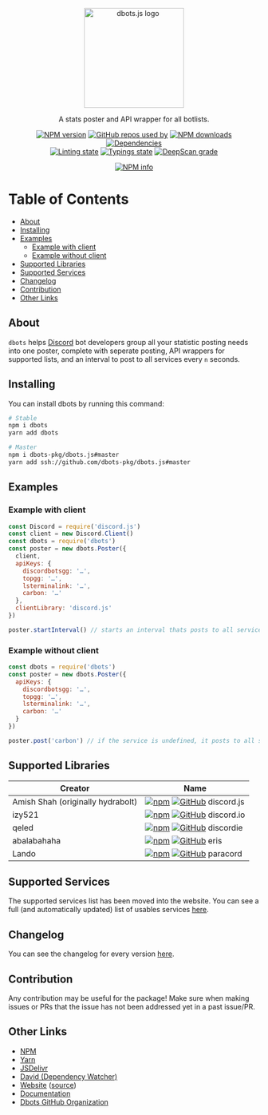<div align="center">
  <p>
    <img src="static/logo.png" alt="dbots.js logo" width="200" />
  </p>
  <p>A stats poster and API wrapper for all botlists.</p>
  <p>
    <a href="https://www.npmjs.com/package/dbots"><img src="https://img.shields.io/npm/v/dbots.svg?maxAge=3600" alt="NPM version" /></a>
    <a href="https://github.com/dbots-pkg/dbots.js/network/dependents?package_id=UGFja2FnZS0zNzA1MzQ1MA%3D%3D"><img src="https://api.snaz.in/badges/v1/github/used-by/dbots-pkg/dbots.js" alt="GitHub repos used by" /></a>
    <a href="https://www.npmjs.com/package/dbots"><img src="https://img.shields.io/npm/dt/dbots.svg?maxAge=3600" alt="NPM downloads" /></a>
    <a href="https://david-dm.org/dbots-pkg/dbots.js"><img src="https://img.shields.io/david/dbots-pkg/dbots.js.svg?maxAge=3600" alt="Dependencies" /></a>
    <br/>
    <a href="https://github.com/dbots-pkg/dbots.js/actions?query=workflow%3A%22Source+code+linting%22"><img src="https://github.com/dbots-pkg/dbots.js/workflows/Source%20code%20linting/badge.svg" alt="Linting state" /></a>
    <a href="https://github.com/dbots-pkg/dbots.js/actions?query=workflow%3A%22TS+definitions%22"><img src="https://github.com/dbots-pkg/dbots.js/workflows/TS%20definitions/badge.svg" alt="Typings state" /></a>
     <a href="https://deepscan.io/dashboard#view=project&tid=11596&pid=14801&bid=284012"><img src="https://deepscan.io/api/teams/11596/projects/14801/branches/284012/badge/grade.svg" alt="DeepScan grade"></a>
  </p>
  <p>
    <a href="https://nodei.co/npm/dbots/"><img src="https://nodei.co/npm/dbots.png" alt="NPM info" /></a>
  </p>
</div>

<!-- omit in toc -->

# Table of Contents

- [About](#about)
- [Installing](#installing)
- [Examples](#examples)
  - [Example with client](#example-with-client)
  - [Example without client](#example-without-client)
- [Supported Libraries](#supported-libraries)
- [Supported Services](#supported-services)
- [Changelog](#changelog)
- [Contribution](#contribution)
- [Other Links](#other-links)

## About

`dbots` helps [Discord](https://discordapp.com) bot developers group all your statistic posting needs into one poster, complete with seperate posting, API wrappers for supported lists, and an interval to post to all services every `n` seconds.

## Installing

You can install dbots by running this command:

```sh
# Stable
npm i dbots
yarn add dbots

# Master
npm i dbots-pkg/dbots.js#master
yarn add ssh://github.com/dbots-pkg/dbots.js#master
```

## Examples

### Example with client

```js
const Discord = require('discord.js')
const client = new Discord.Client()
const dbots = require('dbots')
const poster = new dbots.Poster({
  client,
  apiKeys: {
    discordbotsgg: '…',
    topgg: '…',
    lsterminalink: '…',
    carbon: '…'
  },
  clientLibrary: 'discord.js'
})

poster.startInterval() // starts an interval thats posts to all services every 30 minutes
```

### Example without client

```js
const dbots = require('dbots')
const poster = new dbots.Poster({
  apiKeys: {
    discordbotsgg: '…',
    topgg: '…',
    lsterminalink: '…',
    carbon: '…'
  }
})

poster.post('carbon') // if the service is undefined, it posts to all services provided with a key
```

## Supported Libraries

| Creator                           | Name                                                                                                                                   |
| --------------------------------- | -------------------------------------------------------------------------------------------------------------------------------------- |
| Amish Shah (originally hydrabolt) | [![npm](static/npm.png)](https://npm.im/discord.js) [![GitHub](static/github.png)](https://github.com/discordjs/discord.js) discord.js |
| izy521                            | [![npm](static/npm.png)](https://npm.im/discord.io) [![GitHub](static/github.png)](https://github.com/izy521/discord.io) discord.io    |
| qeled                             | [![npm](static/npm.png)](https://npm.im/discordie) [![GitHub](static/github.png)](https://github.com/qeled/discordie) discordie        |
| abalabahaha                       | [![npm](static/npm.png)](https://npm.im/eris) [![GitHub](static/github.png)](https://github.com/abalabahaha/eris) eris                 |
| Lando                             | [![npm](static/npm.png)](https://npm.im/paracord) [![GitHub](static/github.png)](https://github.com/paracordjs/paracord) paracord      |

## Supported Services

The supported services list has been moved into the website.
You can see a full (and automatically updated) list of usables services [here](#/docs/main/latest/general/services).

## Changelog

You can see the changelog for every version [here](https://dbots.js.org/#/docs/main/latest/general/changelog).

## Contribution

Any contribution may be useful for the package! Make sure when making issues or PRs that the issue has not been addressed yet in a past issue/PR.

## Other Links

- [NPM](https://npmjs.org/package/dbots)
- [Yarn](https://yarn.pm/dbots)
- [JSDelivr](https://www.jsdelivr.com/package/npm/dbots)
- [David (Dependency Watcher)](https://david-dm.org/dbots-pkg/dbots.js)
- [Website](https://dbots.js.org) ([source](https://github.com/dbots-pkg/dbots-pkg.github.io))
- [Documentation](https://dbots.js.org/#/docs)
- [Dbots GitHub Organization](https://github.com/dbots-pkg)
